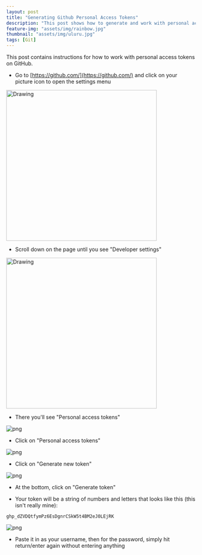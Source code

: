 ```yaml
---
layout: post
title: "Generating Github Personal Access Tokens"
description: "This post shows how to generate and work with personal access tokens on Github."
feature-img: "assets/img/rainbow.jpg"
thumbnail: "assets/img/uluru.jpg"
tags: [Git]
---
```


This post contains instructions for how to work with personal access tokens on GitHub.

* Go to [https://github.com/](https://github.com/) and click on your picture icon to open the settings menu

<img src="{{site.baseurl}}/assets/img/github_settings_menu.png" alt="Drawing" style="width: 400px;"/>

* Scroll down on the page until you see "Developer settings"

<img src="/assets/img/github_developer_settings.png" alt="Drawing" style="width: 400px;"/>

* There you'll see "Personal access tokens"

![png]({{site.baseurl}}/{{site.baseurl}}/assets/img/github_pat_menu.png)

* Click on "Personal access tokens"

![png]({{site.baseurl}}/{{site.baseurl}}/assets/img/github_pat.png)

* Click on "Generate new token"

![png]({{site.baseurl}}/{{site.baseurl}}/assets/img/github_new_token.png)

* At the bottom, click on "Generate token"

* Your token will be a string of numbers and letters that looks like this (this isn't really mine):

`ghp_dZVDQtfymPz6EsDgnrCSkW5t4BM2eJ0LEjRK`

![png]({{site.baseurl}}/{{site.baseurl}}/assets/img/gh_pat_console.png)

* Paste it in as your username, then for the password, simply hit return/enter again without entering anything
